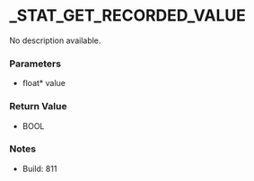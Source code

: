 # _STAT_GET_RECORDED_VALUE

No description available.

### Parameters
* float* value

### Return Value
* BOOL

### Notes
* Build: 811

